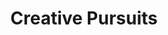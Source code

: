 ---
ee_id_show: '194'
title: Creative Pursuits
url: creative-pursuits
live_url:
year: '2010'
venue: University of Michigan Museum of Art
state_country: Ann Arbor
type:
dates:
wwwnews:
wwweblast:
pitch: "​The space had so many windows, I had to step up my non projected image game. "
ps:
layout: shows
---